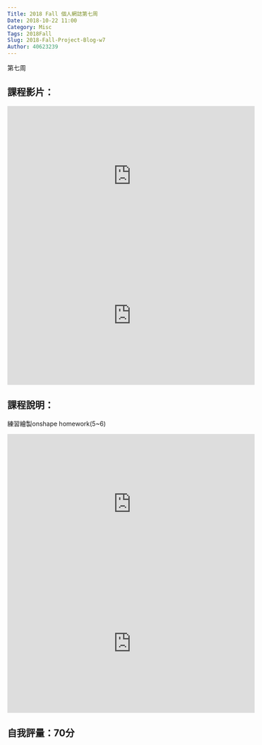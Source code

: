 ```yaml
---
Title: 2018 Fall 個人網誌第七周
Date: 2018-10-22 11:00
Category: Misc
Tags: 2018Fall
Slug: 2018-Fall-Project-Blog-w7
Author: 40623239
---
```


第七周

<!-- PELICAN_END_SUMMARY -->

課程影片：
----
<iframe width="560" height="315" src="https://www.youtube.com/embed/hCyeqgfh02w" frameborder="0" allow="accelerometer; autoplay; encrypted-media; gyroscope; picture-in-picture" allowfullscreen></iframe>

<iframe width="560" height="315" src="https://www.youtube.com/embed/Z-l3vZXzrZs" frameborder="0" allow="accelerometer; autoplay; encrypted-media; gyroscope; picture-in-picture" allowfullscreen></iframe>

課程說明：
----
練習繪製onshape homework(5~6)

<iframe width="560" height="315" src="https://www.youtube.com/embed/nVltGN4VFVg" frameborder="0" allow="accelerometer; autoplay; encrypted-media; gyroscope; picture-in-picture" allowfullscreen></iframe>

<iframe width="560" height="315" src="https://www.youtube.com/embed/9OE15ohriok" frameborder="0" allow="accelerometer; autoplay; encrypted-media; gyroscope; picture-in-picture" allowfullscreen></iframe>

自我評量：70分
----
